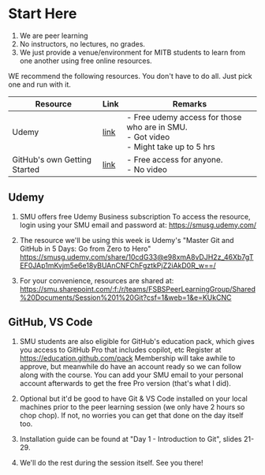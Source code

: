 # Start Here

1. We are peer learning
2. No instructors, no lectures, no grades.
3. We just provide a venue/environment for MITB students to learn from one another using free online resources.


WE recommend the following resources. You don't have to do all. Just pick one and run with it.

| Resource| Link | Remarks |
|------|----------|--------|
| Udemy | [link](https://smusg.udemy.com/share/10cdG33@e98xmA8vDJH2z_46Xb7gTEF0JAp1mKvjm5e6e18yBUAnCNFChFgztkPjZ2iAkD0R_w==/) | - Free udemy access for those who are in SMU.<br>- Got video<br >- Might take up to 5 hrs |
| GitHub's own Getting Started | [link](https://docs.github.com/en/get-started) | - Free access for anyone.<br>- No video |

## Udemy
1. SMU offers free Udemy Business subscription
   To access the resource, login using your SMU email and password at: https://smusg.udemy.com/

2. The resource we'll be using this week is Udemy's "Master Git and GitHub in 5 Days: Go from Zero to Hero"
   https://smusg.udemy.com/share/10cdG33@e98xmA8vDJH2z_46Xb7gTEF0JAp1mKvjm5e6e18yBUAnCNFChFgztkPjZ2iAkD0R_w==/

3. For your convenience, resources are shared at:
https://smu.sharepoint.com/:f:/r/teams/FSBSPeerLearningGroup/Shared%20Documents/Session%201%20Git?csf=1&web=1&e=KUkCNC

## GitHub, VS Code
1. SMU students are also eligible for GitHub's education pack, which gives you access to GitHub Pro that includes copilot, etc
   Register at https://education.github.com/pack
   Membership will take awhile to approve, but meanwhile do have an account ready so we can follow along with the course.
   You can add your SMU email to your personal account afterwards to get the free Pro version (that's what I did).

2. Optional but it'd be good to have Git & VS Code installed on your local machines prior to the peer learning session (we only have 2 hours so chop chop). If not, no worries you can get that done on the day itself too.

3. Installation guide can be found at "Day 1 - Introduction to Git", slides 21-29.

4. We'll do the rest during the session itself. See you there!